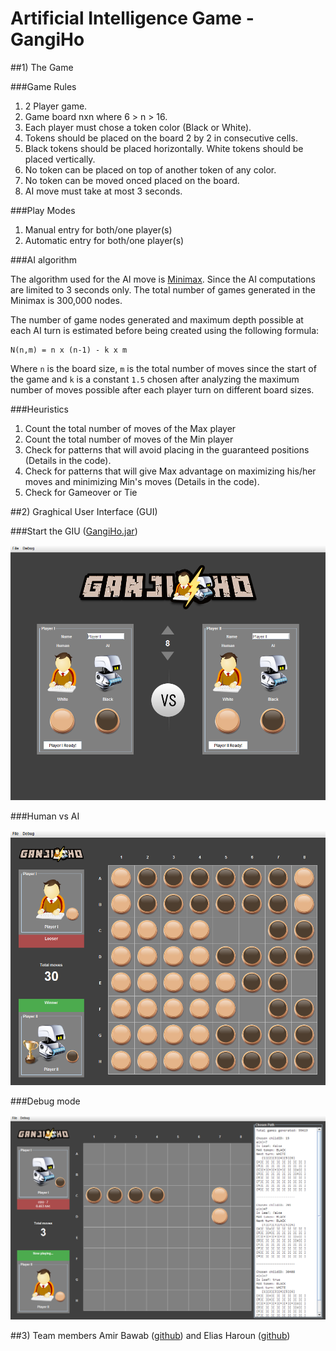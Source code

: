 # Artificial Intelligence Game - GangiHo

##1) The Game

###Game Rules

1. 2 Player game.
2. Game board nxn where 6 > n > 16.
3. Each player must chose a token color (Black or White).
4. Tokens should be placed on the board 2 by 2 in consecutive cells.
5. Black tokens should be placed horizontally. White tokens should be placed vertically.
6. No token can be placed on top of another token of any color.
7. No token can be moved onced placed on the board.
8. AI move must take at most 3 seconds.

###Play Modes

1. Manual entry for both/one player(s)
2. Automatic entry for both/one player(s)

###AI algorithm

The algorithm used for the AI move is <a href="http://en.wikipedia.org/wiki/Minimax" target="_blank">Minimax</a>. Since the AI computations are limited to 3 seconds only. The total number of games generated in the Minimax is 300,000 nodes.

The number of game nodes generated and maximum depth possible at each AI turn is estimated before being created using the following formula:

    N(n,m) = n x (n-1) - k x m

Where `n` is the board size, `m` is the total number of moves since the start of the game and `k` is a constant `1.5` chosen after analyzing the maximum number of moves possible after each player turn on different board sizes.

###Heuristics

1. Count the total number of moves of the Max player
2. Count the total number of moves of the Min player
3. Check for patterns that will avoid placing in the guaranteed positions (Details in the code).
4. Check for patterns that will give Max advantage on maximizing his/her moves and minimizing Min's moves (Details in the code).
5. Check for Gameover or Tie

##2) Graghical User Interface (GUI)

###Start the GIU (<a href="https://github.com/amirbawab/Artificial-Intelligence-Game-GangiHo/blob/master/Runnable%20JAR/GangiHo.jar?raw=true">GangiHo.jar</a>)

<img src="https://raw.githubusercontent.com/amirbawab/Artificial-Intelligence-Game-GangiHo/master/Screenshots/1.png">

###Human vs AI

<img src="https://raw.githubusercontent.com/amirbawab/Artificial-Intelligence-Game-GangiHo/master/Screenshots/2.png">

###Debug mode

<img src="https://raw.githubusercontent.com/amirbawab/Artificial-Intelligence-Game-GangiHo/master/Screenshots/3.png">

##3) Team members
Amir Bawab (<a href="https://github.com/amirbawab">github</a>) and Elias Haroun (<a href="https://github.com/EliHar">github</a>)
